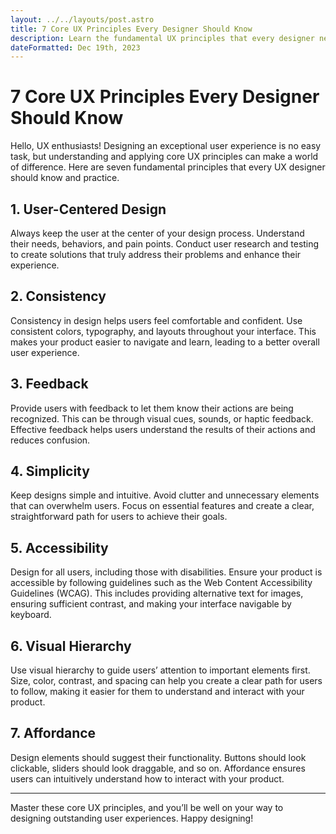 ```yaml
---
layout: ../../layouts/post.astro
title: 7 Core UX Principles Every Designer Should Know
description: Learn the fundamental UX principles that every designer needs to create exceptional user experiences.
dateFormatted: Dec 19th, 2023
---
```


# 7 Core UX Principles Every Designer Should Know

Hello, UX enthusiasts! Designing an exceptional user experience is no easy task, but understanding and applying core UX principles can make a world of difference. Here are seven fundamental principles that every UX designer should know and practice.

## 1. **User-Centered Design**

Always keep the user at the center of your design process. Understand their needs, behaviors, and pain points. Conduct user research and testing to create solutions that truly address their problems and enhance their experience.

## 2. **Consistency**

Consistency in design helps users feel comfortable and confident. Use consistent colors, typography, and layouts throughout your interface. This makes your product easier to navigate and learn, leading to a better overall user experience.

## 3. **Feedback**

Provide users with feedback to let them know their actions are being recognized. This can be through visual cues, sounds, or haptic feedback. Effective feedback helps users understand the results of their actions and reduces confusion.

## 4. **Simplicity**

Keep designs simple and intuitive. Avoid clutter and unnecessary elements that can overwhelm users. Focus on essential features and create a clear, straightforward path for users to achieve their goals.

## 5. **Accessibility**

Design for all users, including those with disabilities. Ensure your product is accessible by following guidelines such as the Web Content Accessibility Guidelines (WCAG). This includes providing alternative text for images, ensuring sufficient contrast, and making your interface navigable by keyboard.

## 6. **Visual Hierarchy**

Use visual hierarchy to guide users’ attention to important elements first. Size, color, contrast, and spacing can help you create a clear path for users to follow, making it easier for them to understand and interact with your product.

## 7. **Affordance**

Design elements should suggest their functionality. Buttons should look clickable, sliders should look draggable, and so on. Affordance ensures users can intuitively understand how to interact with your product.

---

Master these core UX principles, and you’ll be well on your way to designing outstanding user experiences. Happy designing!
